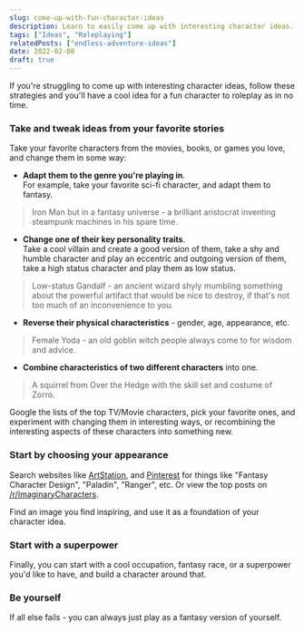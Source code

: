 ```yaml
---
slug: come-up-with-fun-character-ideas
description: Learn to easily come up with interesting character ideas.
tags: ["Ideas", "Roleplaying"]
relatedPosts: ["endless-adventure-ideas"]
date: 2022-02-08
draft: true
---
```


If you're struggling to come up with interesting character ideas, follow these strategies and you'll have a cool idea for a fun character to roleplay as in no time.

### Take and tweak ideas from your favorite stories
Take your favorite characters from the movies, books, or games you love, and change them in some way:

- **Adapt them to the genre you're playing in**.  
For example, take your favorite sci-fi character, and adapt them to fantasy.
> Iron Man but in a fantasy universe - a brilliant aristocrat inventing steampunk machines in his spare time.
- **Change one of their key personality traits**.  
Take a cool villain and create a good version of them, take a shy and humble character and play an eccentric and outgoing version of them, take a high status character and play them as low status.
> Low-status Gandalf - an ancient wizard shyly mumbling something about the powerful artifact that would be nice to destroy, if that's not too much of an inconvenience to you.
- **Reverse their physical characteristics** - gender, age, appearance, etc.
> Female Yoda - an old goblin witch people always come to for wisdom and advice.
- **Combine characteristics of two different characters** into one.
> A squirrel from Over the Hedge with the skill set and costume of Zorro.

Google the lists of the top TV/Movie characters, pick your favorite ones, and experiment with changing them in interesting ways, or recombining the interesting aspects of these characters into something new.

### Start by choosing your appearance
Search websites like  [ArtStation](https://www.artstation.com/search?sort_by=likes&category_ids=65&medium_ids=1), and [Pinterest](https://www.pinterest.com/search/pins/?q=fantasy%20character%20design&rs=typed&term_meta[]=fantasy%7Ctyped&term_meta[]=character%7Ctyped&term_meta[]=design%7Ctyped) for things like "Fantasy Character Design", "Paladin", "Ranger", etc. Or view the top posts on [/r/ImaginaryCharacters](https://www.reddit.com/r/ImaginaryCharacters/top/?sort=top&t=all). 

Find an image you find inspiring, and use it as a foundation of your character idea.

### Start with a superpower
Finally, you can start with a cool occupation, fantasy race, or a superpower you'd like to have, and build a character around that.

### Be yourself
If all else fails - you can always just play as a fantasy version of yourself.